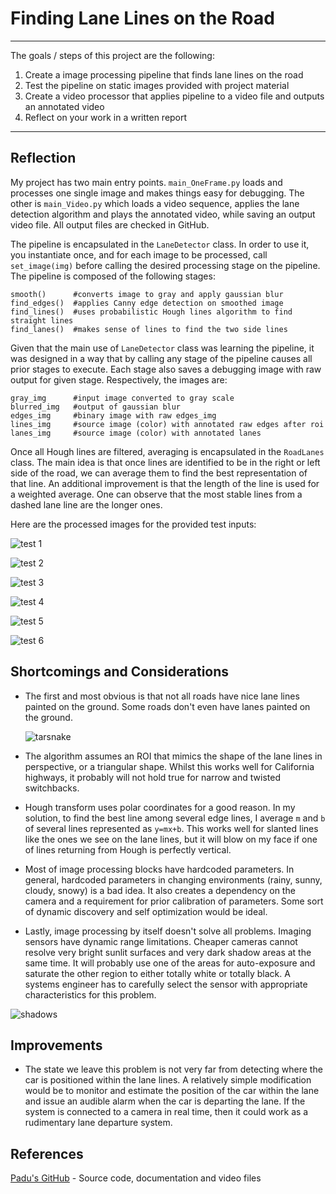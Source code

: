 # **Finding Lane Lines on the Road**
---

The goals / steps of this project are the following:
1. Create a image processing pipeline that finds lane lines on the road
2. Test the pipeline on static images provided with project material
3. Create a video processor that applies pipeline to a video file and outputs an annotated video
4. Reflect on your work in a written report


[//]: # "Image References"

[image1]: ./LaneDetection/test_images/out_solidWhiteCurve.png
[image2]: ./LaneDetection/test_images/out_solidWhiteRight.png
[image3]: ./LaneDetection/test_images/out_solidYellowCurve.png
[image4]: ./LaneDetection/test_images/out_solidYellowCurve2.png
[image5]: ./LaneDetection/test_images/out_solidYellowLeft.png
[image6]: ./LaneDetection/test_images/out_whiteCarLaneSwitch.png
[image7]: ./tarsnake.jpg
[image8]: ./shadows.jpg

---

## Reflection

My project has two main entry points. ```main_OneFrame.py``` loads and processes one single image and makes things easy for debugging. The other is ```main_Video.py``` which loads a video sequence, applies the lane detection algorithm and plays the annotated video, while saving an output video file. All output files are checked in GitHub.

The pipeline is encapsulated in the ```LaneDetector``` class. In order to use it, you instantiate once, and for each image to be processed, call ```set_image(img)``` before calling the desired processing stage on the pipeline. The pipeline is composed of the following stages:
```
smooth()      #converts image to gray and apply gaussian blur
find_edges()  #applies Canny edge detection on smoothed image
find_lines()  #uses probabilistic Hough lines algorithm to find straight lines
find_lanes()  #makes sense of lines to find the two side lines
```

Given that the main use of ```LaneDetector``` class was learning the pipeline, it was designed in a way that by calling any stage of the pipeline causes all prior stages to execute. Each stage also saves a debugging image with raw output for given stage. Respectively, the images are:
```
gray_img      #input image converted to gray scale
blurred_img   #output of gaussian blur
edges_img     #binary image with raw edges_img
lines_img     #source image (color) with annotated raw edges after roi
lanes_img     #source image (color) with annotated lanes
```

Once all Hough lines are filtered, averaging is encapsulated in the ```RoadLanes``` class. The main idea is that once lines are identified to be in the right or left side of the road, we can average them to find the best representation of that line. An additional improvement is that the length of the line is used for a weighted average. One can observe that the most stable lines from a dashed lane line are the longer ones.

Here are the processed images for the provided test inputs:

![test 1][image1] 

![test 2][image2]

![test 3][image3]

![test 4][image4]

![test 5][image5]

![test 6][image6]



## Shortcomings and Considerations

- The first and most obvious is that not all roads have nice lane lines painted on the ground. Some roads don't even have lanes painted on the ground.

  ![tarsnake][image7]

- The algorithm assumes an ROI that mimics the shape of the lane lines in perspective, or a triangular shape. Whilst this works well for California highways, it probably will not hold true for narrow and twisted switchbacks.

- Hough transform uses polar coordinates for a good reason. In my solution, to find the best line among several edge lines, I average ```m``` and ```b``` of several lines represented as ```y=mx+b```. This works well for slanted lines like the ones we see on the lane lines, but it will blow on my face if one of lines returning from Hough is perfectly vertical.

- Most of image processing blocks have hardcoded parameters. In general, hardcoded parameters in changing environments (rainy, sunny, cloudy, snowy) is a bad idea. It also creates a dependency on the camera and a requirement for prior calibration of parameters. Some sort of dynamic discovery and self optimization would be ideal.

- Lastly, image processing by itself doesn't solve all problems. Imaging sensors have dynamic range limitations. Cheaper cameras cannot resolve very bright sunlit surfaces and very dark shadow areas at the same time. It will probably use one of the areas for auto-exposure and saturate the other region to either totally white or totally black. A systems engineer has to carefully select the sensor with appropriate characteristics for this problem.

![shadows][image8]

## Improvements

- The state we leave this problem is not very far from detecting where the car is positioned within the lane lines. A relatively simple modification would be to monitor and estimate the position of the car within the lane and issue an audible alarm when the car is departing the lane. If the system is connected to a camera in real time, then it could work as a rudimentary lane departure system.

## References

[Padu's GitHub](https://github.com/pmerloti/CarND-LaneLines-P1-Merloti) - Source code, documentation and video files
